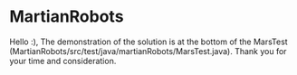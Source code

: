 MartianRobots
=============
Hello :), The demonstration of the solution is at the bottom of the MarsTest (MartianRobots/src/test/java/martianRobots/MarsTest.java). Thank you for your time and consideration.